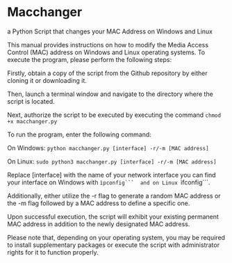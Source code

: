 # Macchanger
a Python Script that changes your MAC Address on Windows and Linux


This manual provides instructions on how to modify the Media Access Control (MAC) address on Windows and Linux operating systems. To execute the program, please perform the following steps:

Firstly, obtain a copy of the script from the Github repository by either cloning it or downloading it.

Then, launch a terminal window and navigate to the directory where the script is located.

Next, authorize the script to be executed by executing the command ```chmod +x macchanger.py```

To run the program, enter the following command:

On Windows: ```python macchanger.py [interface] -r/-m [MAC address]```



On Linux: ```sudo python3 macchanger.py [interface] -r/-m [MAC address]```

Replace [interface] with the name of your network interface you can find your interface on Windows with ``ìpconfig``` 
and on Linux ``ìfconfig```. 

Additionally, either utilize the -r flag to generate a random MAC address or the -m flag followed by a MAC address to define a specific one.

Upon successful execution, the script will exhibit your existing permanent MAC address in addition to the newly designated MAC address.

Please note that, depending on your operating system, you may be required to install supplementary packages or execute the script with administrator rights for it to function properly.
